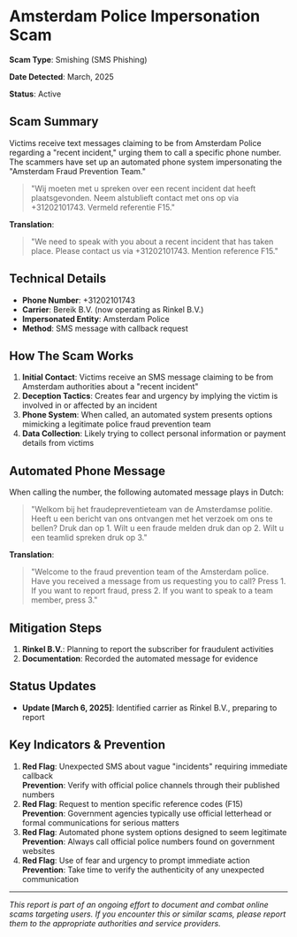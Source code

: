 # Amsterdam Police Impersonation Scam
**Scam Type**: Smishing (SMS Phishing)

**Date Detected**: March, 2025

**Status**: Active

## Scam Summary
Victims receive text messages claiming to be from Amsterdam Police regarding a "recent incident," urging them to call a specific phone number. The scammers have set up an automated phone system impersonating the "Amsterdam Fraud Prevention Team."

> "Wij moeten met u spreken over een recent incident dat heeft plaatsgevonden. Neem alstublieft contact met ons op via +31202101743. Vermeld referentie F15."

**Translation**:
> "We need to speak with you about a recent incident that has taken place. Please contact us via +31202101743. Mention reference F15."

## Technical Details
- **Phone Number**: +31202101743
- **Carrier**: Bereik B.V. (now operating as Rinkel B.V.)
- **Impersonated Entity**: Amsterdam Police
- **Method**: SMS message with callback request

## How The Scam Works
1. **Initial Contact**: Victims receive an SMS message claiming to be from Amsterdam authorities about a "recent incident"
2. **Deception Tactics**: Creates fear and urgency by implying the victim is involved in or affected by an incident
3. **Phone System**: When called, an automated system presents options mimicking a legitimate police fraud prevention team
4. **Data Collection**: Likely trying to collect personal information or payment details from victims

## Automated Phone Message
When calling the number, the following automated message plays in Dutch:

> "Welkom bij het fraudepreventieteam van de Amsterdamse politie. Heeft u een bericht van ons ontvangen met het verzoek om ons te bellen? Druk dan op 1. Wilt u een fraude melden druk dan op 2. Wilt u een teamlid spreken druk op 3."

**Translation**:
> "Welcome to the fraud prevention team of the Amsterdam police. Have you received a message from us requesting you to call? Press 1. If you want to report fraud, press 2. If you want to speak to a team member, press 3."

## Mitigation Steps
1. **Rinkel B.V.**: Planning to report the subscriber for fraudulent activities
2. **Documentation**: Recorded the automated message for evidence

## Status Updates
- **Update [March 6, 2025]**: Identified carrier as Rinkel B.V., preparing to report

## Key Indicators & Prevention
1. **Red Flag**: Unexpected SMS about vague "incidents" requiring immediate callback  
   **Prevention**: Verify with official police channels through their published numbers
2. **Red Flag**: Request to mention specific reference codes (F15)  
   **Prevention**: Government agencies typically use official letterhead or formal communications for serious matters
3. **Red Flag**: Automated phone system options designed to seem legitimate  
   **Prevention**: Always call official police numbers found on government websites
4. **Red Flag**: Use of fear and urgency to prompt immediate action  
   **Prevention**: Take time to verify the authenticity of any unexpected communication

---

*This report is part of an ongoing effort to document and combat online scams targeting users. If you encounter this or similar scams, please report them to the appropriate authorities and service providers.*
